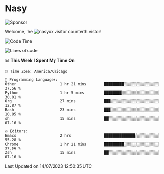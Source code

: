 # Nasy

<!--
<p align="center">
<img height="200" src="https://github-readme-stats.vercel.app/api?username=nasyxx&count_private=true&show_icons=true&theme=dracula&include_all_commits=true"/>
<img height="200" src="https://github-readme-stats.vercel.app/api/top-langs/?username=nasyxx&theme=dracula&hide=html,jupyter+notebook&count_private=true&show_icons=true"/>
</p>

  
----------------
-->

![Sponsor](https://img.shields.io/static/v1.svg?label=Sponsor&message=%E2%9D%A4&logo=GitHub&style=flat&color=pink)
 
Welcome, the ![nasyxx visitor counter](https://count.getloli.com/get/@nasyxx?theme=rule34)th vistor!
 
<!--START_SECTION:waka-->
![Code Time](http://img.shields.io/badge/Code%20Time-3%2C595%20hrs%2056%20mins-blue)

![Lines of code](https://img.shields.io/badge/From%20Hello%20World%20I%27ve%20Written-6.3%20million%20lines%20of%20code-blue)

📊 **This Week I Spent My Time On** 

```text
🕑︎ Time Zone: America/Chicago

💬 Programming Languages: 
Other                    1 hr 21 mins        █████████░░░░░░░░░░░░░░░░   37.56 % 
Python                   1 hr 5 mins         ████████░░░░░░░░░░░░░░░░░   30.01 % 
Org                      27 mins             ███░░░░░░░░░░░░░░░░░░░░░░   12.87 % 
Bash                     23 mins             ███░░░░░░░░░░░░░░░░░░░░░░   10.85 % 
sh                       15 mins             ██░░░░░░░░░░░░░░░░░░░░░░░   07.16 % 

🔥 Editors: 
Emacs                    2 hrs               ██████████████░░░░░░░░░░░   55.28 % 
Chrome                   1 hr 21 mins        █████████░░░░░░░░░░░░░░░░   37.56 % 
Zsh                      15 mins             ██░░░░░░░░░░░░░░░░░░░░░░░   07.16 % 
```


 Last Updated on 14/07/2023 12:50:35 UTC
<!--END_SECTION:waka-->

<!-- ![visitors](https://visitor-badge.laobi.icu/badge?page_id=nasyxx.nasyxx) -->
